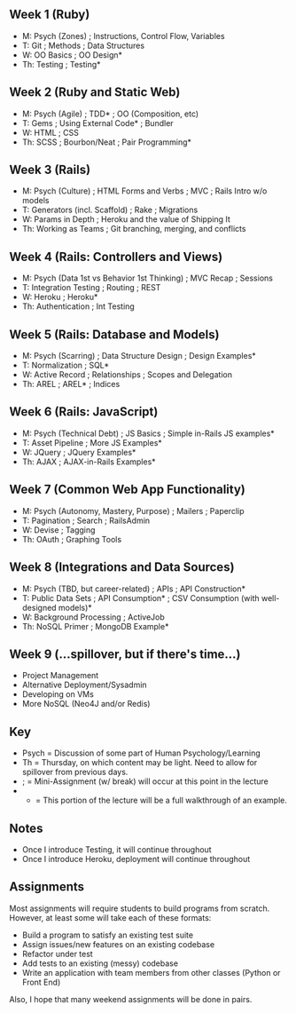 ## Week 1 (Ruby)

* M: Psych (Zones) ; Instructions, Control Flow, Variables
* T: Git ; Methods ; Data Structures
* W: OO Basics ; OO Design*
* Th: Testing ; Testing*

## Week 2 (Ruby and Static Web)

* M: Psych (Agile) ; TDD* ; OO (Composition, etc)
* T: Gems ; Using External Code* ; Bundler
* W: HTML ; CSS
* Th: SCSS ; Bourbon/Neat ; Pair Programming*

## Week 3 (Rails)

* M: Psych (Culture) ; HTML Forms and Verbs ; MVC ; Rails Intro w/o models
* T: Generators (incl. Scaffold) ; Rake ; Migrations
* W: Params in Depth ; Heroku and the value of Shipping It
* Th: Working as Teams ; Git branching, merging, and conflicts

## Week 4 (Rails: Controllers and Views)

* M: Psych (Data 1st vs Behavior 1st Thinking) ; MVC Recap ; Sessions
* T: Integration Testing ; Routing ; REST
* W: Heroku ; Heroku*
* Th: Authentication ; Int Testing

## Week 5 (Rails: Database and Models)

* M: Psych (Scarring) ; Data Structure Design ; Design Examples*
* T: Normalization ; SQL*
* W: Active Record ; Relationships ; Scopes and Delegation
* Th: AREL ; AREL* ; Indices

## Week 6 (Rails: JavaScript)

* M: Psych (Technical Debt) ; JS Basics ; Simple in-Rails JS examples*
* T: Asset Pipeline ; More JS Examples*
* W: JQuery ; JQuery Examples*
* Th: AJAX ; AJAX-in-Rails Examples*

## Week 7 (Common Web App Functionality)

* M: Psych (Autonomy, Mastery, Purpose) ; Mailers ; Paperclip
* T: Pagination ; Search ; RailsAdmin
* W: Devise ; Tagging
* Th: OAuth ; Graphing Tools

## Week 8 (Integrations and Data Sources)

* M: Psych (TBD, but career-related) ; APIs ; API Construction*
* T: Public Data Sets ; API Consumption* ; CSV Consumption (with well-designed models)*
* W: Background Processing ; ActiveJob
* Th: NoSQL Primer ; MongoDB Example*

## Week 9 (...spillover, but if there's time...)

* Project Management
* Alternative Deployment/Sysadmin
* Developing on VMs
* More NoSQL (Neo4J and/or Redis)

## Key

* Psych = Discussion of some part of Human Psychology/Learning
* Th = Thursday, on which content may be light.  Need to allow for spillover from previous days.
* ; = Mini-Assignment (w/ break) will occur at this point in the lecture
* * = This portion of the lecture will be a full walkthrough of an example.

## Notes

* Once I introduce Testing, it will continue throughout
* Once I introduce Heroku, deployment will continue throughout

## Assignments

Most assignments will require students to build programs from scratch.  However, at least some will take each of these formats:

* Build a program to satisfy an existing test suite
* Assign issues/new features on an existing codebase
* Refactor under test
* Add tests to an existing (messy) codebase
* Write an application with team members from other classes (Python or Front End)

Also, I hope that many weekend assignments will be done in pairs.
